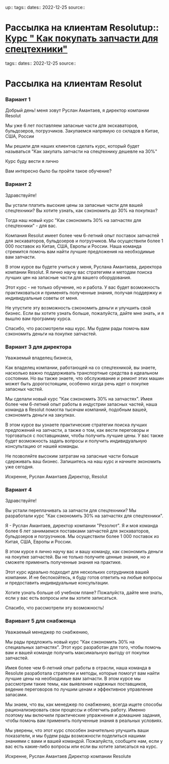 up:: 
tags:: 
dates:: 2022-12-25
source::

# Рассылка на клиентам Resolutup:: [Курс " Как покупать запчасти для спецтехники"](Курс%20"%20Как%20покупать%20запчасти%20для%20спецтехники".md)
tags:: 
dates:: 2022-12-25
source::

# Рассылка на клиентам Resolut
### Вариант 1
Добрый день! меня зовут Руслан Амантаев, я директор компании Resolut

Мы уже 6 лет поставляем запасные части для экскаваторов, бульдозеров, погрузчиков. Закупаемся напрямую со складов в Китае, США, России

Мы решили для наших клиентов сделать курс, который будет называться "Как закупать запчасти на спецтехнику дешевле на 30%" 

Курс буду вести я лично

Вам интересно было бы пройти такое обучение? 


### Вариант 2
Здравствуйте!

Вы устали платить высокие цены за запасные части для вашей спецтехники? Вы хотите узнать, как сэкономить до 30% на покупках?

Тогда наш новый курс "Как сэкономить 30% на запчастях для спецтехники" - для вас.

Компания Resolut имеет более чем 6-летний опыт поставок запчастей для экскаваторов, бульдозеров и погрузчиков. Мы осуществили более 1 000 поставок из Китая, США, Европы и России. Наша команда стремится помочь вам найти лучшие предложения на необходимые вам запчасти.

В этом курсе вы будете учиться у меня, Руслана Амантаева, директора компании Resolut. Я лично научу вас стратегиям и методам поиска лучших цен на запасные части для вашего оборудования.

Этот курс - не только обучение, но и работа. У вас будет возможность практиковаться и применять полученные знания, получая поддержку и индивидуальные советы от меня.

Не упустите эту возможность сэкономить деньги и улучшить свой бизнес. Если вы хотите узнать больше, пожалуйста, дайте мне знать, и я вышлю вам программу курса.

Спасибо, что рассмотрели наш курс. Мы будем рады помочь вам сэкономить деньги на покупке запчастей.



### Вариант 3 для директора 
Уважаемый владелец бизнеса,

Как владелец компании, работающей на со спецтехникой, вы знаете, насколько важно поддерживать транспортные средства в идеальном состоянии. Но вы также знаете, что обслуживание и ремонт этих машин может быть дорогостоящим, особенно когда речь идет о покупке запасных частей.

Мы сделали новый курс "Как сэкономить 30% на  запчастях". Имея более чем 6-летний опыт работы в индустрии запасных частей, наша команда в Resolut помогла тысячам компаний, подобным вашей, сэкономить деньги на закупках.

В этом курсе вы узнаете практические стратегии поиска лучших предложений на запчасти, а также о том, как вести переговоры и торговаться с поставщиками, чтобы получить лучшие цены. У вас также будет возможность задать вопросы и получить индивидуальную консультацию от нашей команды.

Не позволяйте высоким затратам на запасные части больше сдерживать ваш бизнес. Запишитесь на наш курс и начните экономить уже сегодня.

Искренне,
Руслан Амантаев
Директор, Resolut

### Вариант 4

Здравствуйте!

Вы устали переплачивать за запчасти для спецтехники?
Мы разработали курс "Как сэкономить 30% на запчастях для спецтехники". 

Я - Руслан Амантаев, директор компании "Резолют". Я и моя команда более 6 лет занимаемся поставками запчастей для экскаваторов, бульдозеров и погрузчиков. Мы осуществили более 1 000 поставок из Китая, США, Европы и России.

В этом курсе я лично научу вас и вашу команду, как сэкономить деньги на покупке запчастей. Вы не только получите ценные знания, но и сможете применить полученные знания на практике.

Этот курс идеально подходит для нескольких сотрудников вашей компании. И не беспокойтесь, я буду готов ответить на любые вопросы и предоставить индивидуальные консультации.

Хотите узнать больше об учебном плане? Пожалуйста, дайте мне знать, если у вас есть вопросы или вы хотите записаться.

Спасибо, что рассмотрели эту возможность!


### Варивант 5 для снабженца
Уважаемый менеджер по снабжению,

Мы рады предложить новый курс "Как сэкономить 30% на специальных запчастях". Этот курс разработан для того, чтобы помочь вам и вашей команде получить максимальную выгоду от покупки запчастей.

Имея более чем 6-летний опыт работы в отрасли, наша команда в Resolute разработала стратегии и методы, которые помогут вам найти лучшие цены на необходимые вам запчасти. В этом курсе мы рассмотрим такие темы, как выявление надежных поставщиков, ведение переговоров по лучшим ценам и эффективное управление запасами.

Мы знаем, что вы, как менеджер по снабжению, всегда ищете способы рационализировать свои процессы и облегчить работу. Именно поэтому мы включили практические упражнения и домашние задания, чтобы помочь вам применить полученные знания в реальных условиях.

Мы уверены, что этот курс способен значительно улучшить ваши показатели, и мы будем рады возможности поделиться нашими знаниями с вами и вашей командой. Пожалуйста, сообщите нам, если у вас есть какие-либо вопросы или если вы хотите записаться на курс.

Искренне,
Руслан Амантаев
Директор компании Resolute
